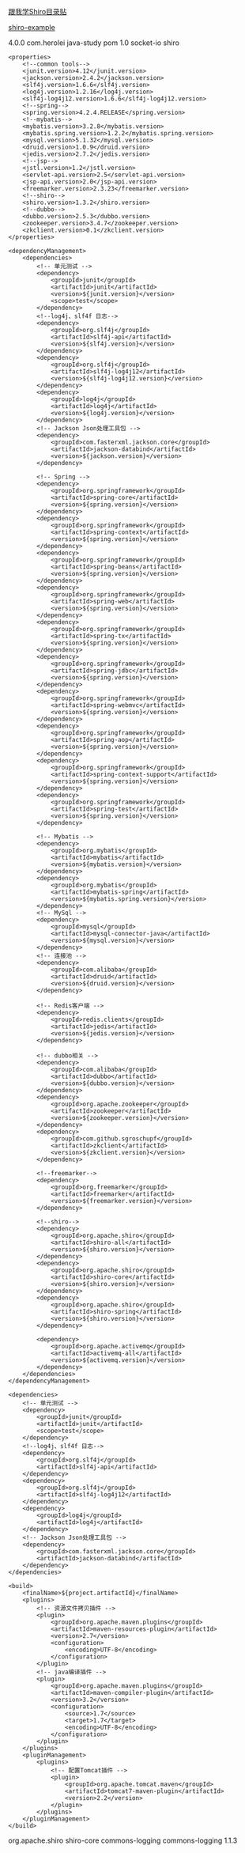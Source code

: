 [跟我学Shiro目录贴](http://jinnianshilongnian.iteye.com/blog/2018398)

[shiro-example](https://github.com/zhangkaitao/shiro-example)


<?xml version="1.0" encoding="UTF-8"?>
<project xmlns="http://maven.apache.org/POM/4.0.0"
         xmlns:xsi="http://www.w3.org/2001/XMLSchema-instance"
         xsi:schemaLocation="http://maven.apache.org/POM/4.0.0 http://maven.apache.org/xsd/maven-4.0.0.xsd">
    <modelVersion>4.0.0</modelVersion>
    <groupId>com.herolei</groupId>
    <artifactId>java-study</artifactId>
    <packaging>pom</packaging>
    <version>1.0</version>
    <modules>
        <module>socket-io</module>
        <module>shiro</module>
    </modules>

    <properties>
        <!--common tools-->
        <junit.version>4.12</junit.version>
        <jackson.version>2.4.2</jackson.version>
        <slf4j.version>1.6.6</slf4j.version>
        <log4j.version>1.2.16</log4j.version>
        <slf4j-log4j12.version>1.6.6</slf4j-log4j12.version>
        <!--spring-->
        <spring.version>4.2.4.RELEASE</spring.version>
        <!--mybatis-->
        <mybatis.version>3.2.8</mybatis.version>
        <mybatis.spring.version>1.2.2</mybatis.spring.version>
        <mysql.version>5.1.32</mysql.version>
        <druid.version>1.0.9</druid.version>
        <jedis.version>2.7.2</jedis.version>
        <!--jsp-->
        <jstl.version>1.2</jstl.version>
        <servlet-api.version>2.5</servlet-api.version>
        <jsp-api.version>2.0</jsp-api.version>
        <freemarker.version>2.3.23</freemarker.version>
        <!--shiro-->
        <shiro.version>1.3.2</shiro.version>
        <!--dubbo-->
        <dubbo.version>2.5.3</dubbo.version>
        <zookeeper.version>3.4.7</zookeeper.version>
        <zkclient.version>0.1</zkclient.version>
    </properties>

    <dependencyManagement>
        <dependencies>
            <!-- 单元测试 -->
            <dependency>
                <groupId>junit</groupId>
                <artifactId>junit</artifactId>
                <version>${junit.version}</version>
                <scope>test</scope>
            </dependency>
            <!--log4j、slf4f 日志-->
            <dependency>
                <groupId>org.slf4j</groupId>
                <artifactId>slf4j-api</artifactId>
                <version>${slf4j.version}</version>
            </dependency>
            <dependency>
                <groupId>org.slf4j</groupId>
                <artifactId>slf4j-log4j12</artifactId>
                <version>${slf4j-log4j12.version}</version>
            </dependency>
            <dependency>
                <groupId>log4j</groupId>
                <artifactId>log4j</artifactId>
                <version>${log4j.version}</version>
            </dependency>
            <!-- Jackson Json处理工具包 -->
            <dependency>
                <groupId>com.fasterxml.jackson.core</groupId>
                <artifactId>jackson-databind</artifactId>
                <version>${jackson.version}</version>
            </dependency>

            <!-- Spring -->
            <dependency>
                <groupId>org.springframework</groupId>
                <artifactId>spring-core</artifactId>
                <version>${spring.version}</version>
            </dependency>
            <dependency>
                <groupId>org.springframework</groupId>
                <artifactId>spring-context</artifactId>
                <version>${spring.version}</version>
            </dependency>
            <dependency>
                <groupId>org.springframework</groupId>
                <artifactId>spring-beans</artifactId>
                <version>${spring.version}</version>
            </dependency>
            <dependency>
                <groupId>org.springframework</groupId>
                <artifactId>spring-web</artifactId>
                <version>${spring.version}</version>
            </dependency>
            <dependency>
                <groupId>org.springframework</groupId>
                <artifactId>spring-tx</artifactId>
                <version>${spring.version}</version>
            </dependency>
            <dependency>
                <groupId>org.springframework</groupId>
                <artifactId>spring-jdbc</artifactId>
                <version>${spring.version}</version>
            </dependency>
            <dependency>
                <groupId>org.springframework</groupId>
                <artifactId>spring-webmvc</artifactId>
                <version>${spring.version}</version>
            </dependency>
            <dependency>
                <groupId>org.springframework</groupId>
                <artifactId>spring-aop</artifactId>
                <version>${spring.version}</version>
            </dependency>
            <dependency>
                <groupId>org.springframework</groupId>
                <artifactId>spring-context-support</artifactId>
                <version>${spring.version}</version>
            </dependency>
            <dependency>
                <groupId>org.springframework</groupId>
                <artifactId>spring-test</artifactId>
                <version>${spring.version}</version>
            </dependency>

            <!-- Mybatis -->
            <dependency>
                <groupId>org.mybatis</groupId>
                <artifactId>mybatis</artifactId>
                <version>${mybatis.version}</version>
            </dependency>
            <dependency>
                <groupId>org.mybatis</groupId>
                <artifactId>mybatis-spring</artifactId>
                <version>${mybatis.spring.version}</version>
            </dependency>
            <!-- MySql -->
            <dependency>
                <groupId>mysql</groupId>
                <artifactId>mysql-connector-java</artifactId>
                <version>${mysql.version}</version>
            </dependency>
            <!-- 连接池 -->
            <dependency>
                <groupId>com.alibaba</groupId>
                <artifactId>druid</artifactId>
                <version>${druid.version}</version>
            </dependency>

            <!-- Redis客户端 -->
            <dependency>
                <groupId>redis.clients</groupId>
                <artifactId>jedis</artifactId>
                <version>${jedis.version}</version>
            </dependency>

            <!-- dubbo相关 -->
            <dependency>
                <groupId>com.alibaba</groupId>
                <artifactId>dubbo</artifactId>
                <version>${dubbo.version}</version>
            </dependency>
            <dependency>
                <groupId>org.apache.zookeeper</groupId>
                <artifactId>zookeeper</artifactId>
                <version>${zookeeper.version}</version>
            </dependency>
            <dependency>
                <groupId>com.github.sgroschupf</groupId>
                <artifactId>zkclient</artifactId>
                <version>${zkclient.version}</version>
            </dependency>

            <!--freemarker-->
            <dependency>
                <groupId>org.freemarker</groupId>
                <artifactId>freemarker</artifactId>
                <version>${freemarker.version}</version>
            </dependency>

            <!--shiro-->
            <dependency>
                <groupId>org.apache.shiro</groupId>
                <artifactId>shiro-all</artifactId>
                <version>${shiro.version}</version>
            </dependency>
            <dependency>
                <groupId>org.apache.shiro</groupId>
                <artifactId>shiro-core</artifactId>
                <version>${shiro.version}</version>
            </dependency>
            <dependency>
                <groupId>org.apache.shiro</groupId>
                <artifactId>shiro-spring</artifactId>
                <version>${shiro.version}</version>
            </dependency>

            <dependency>
                <groupId>org.apache.activemq</groupId>
                <artifactId>activemq-all</artifactId>
                <version>${activemq.version}</version>
            </dependency>
        </dependencies>
    </dependencyManagement>

    <dependencies>
        <!-- 单元测试 -->
        <dependency>
            <groupId>junit</groupId>
            <artifactId>junit</artifactId>
            <scope>test</scope>
        </dependency>
        <!--log4j、slf4f 日志-->
        <dependency>
            <groupId>org.slf4j</groupId>
            <artifactId>slf4j-api</artifactId>
        </dependency>
        <dependency>
            <groupId>org.slf4j</groupId>
            <artifactId>slf4j-log4j12</artifactId>
        </dependency>
        <dependency>
            <groupId>log4j</groupId>
            <artifactId>log4j</artifactId>
        </dependency>
        <!-- Jackson Json处理工具包 -->
        <dependency>
            <groupId>com.fasterxml.jackson.core</groupId>
            <artifactId>jackson-databind</artifactId>
        </dependency>
    </dependencies>

    <build>
        <finalName>${project.artifactId}</finalName>
        <plugins>
            <!-- 资源文件拷贝插件 -->
            <plugin>
                <groupId>org.apache.maven.plugins</groupId>
                <artifactId>maven-resources-plugin</artifactId>
                <version>2.7</version>
                <configuration>
                    <encoding>UTF-8</encoding>
                </configuration>
            </plugin>
            <!-- java编译插件 -->
            <plugin>
                <groupId>org.apache.maven.plugins</groupId>
                <artifactId>maven-compiler-plugin</artifactId>
                <version>3.2</version>
                <configuration>
                    <source>1.7</source>
                    <target>1.7</target>
                    <encoding>UTF-8</encoding>
                </configuration>
            </plugin>
        </plugins>
        <pluginManagement>
            <plugins>
                <!-- 配置Tomcat插件 -->
                <plugin>
                    <groupId>org.apache.tomcat.maven</groupId>
                    <artifactId>tomcat7-maven-plugin</artifactId>
                    <version>2.2</version>
                </plugin>
            </plugins>
        </pluginManagement>
    </build>
</project>

<dependencies>
        <dependency>
            <groupId>org.apache.shiro</groupId>
            <artifactId>shiro-core</artifactId>
        </dependency>
        <dependency>
            <groupId>commons-logging</groupId>
            <artifactId>commons-logging</artifactId>
            <version>1.1.3</version>
        </dependency>
    </dependencies>

